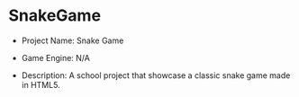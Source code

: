 # SnakeGame
* Project Name: Snake Game

* Game Engine: N/A

* Description: A school project that showcase a classic snake game made in HTML5.